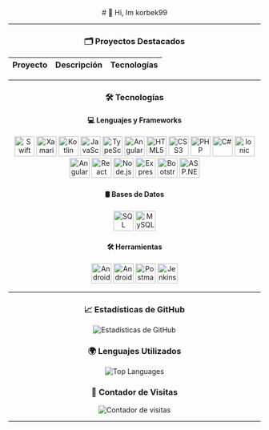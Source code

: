 <div align="center">
# 👋 Hi, Im korbek99

---
</div>
<div align="center">

### 🗂 Proyectos Destacados

| Proyecto | Descripción | Tecnologías |
|----------|-------------|-------------|


---
### 🛠 Tecnologías

#### 💻 Lenguajes y Frameworks
<p>
  <!-- Lenguajes -->
  <img src="https://cdn.jsdelivr.net/gh/devicons/devicon/icons/swift/swift-original.svg" width="40" alt="Swift" />
  <img src="https://cdn.jsdelivr.net/gh/devicons/devicon/icons/xamarin/xamarin-original.svg" width="40" alt="Xamarin" />
  <img src="https://cdn.jsdelivr.net/gh/devicons/devicon/icons/kotlin/kotlin-original.svg" width="40" alt="Kotlin" />
  <img src="https://cdn.jsdelivr.net/gh/devicons/devicon/icons/javascript/javascript-original.svg" width="40" alt="JavaScript" />
  <img src="https://cdn.jsdelivr.net/gh/devicons/devicon/icons/typescript/typescript-original.svg" width="40" alt="TypeScript" />
  <img src="https://cdn.jsdelivr.net/gh/devicons/devicon/icons/angularjs/angularjs-original.svg" width="40" alt="Angular" />
  <img src="https://cdn.jsdelivr.net/gh/devicons/devicon/icons/html5/html5-original.svg" width="40" alt="HTML5" />
  <img src="https://cdn.jsdelivr.net/gh/devicons/devicon/icons/css3/css3-original.svg" width="40" alt="CSS3" />
  <img src="https://cdn.jsdelivr.net/gh/devicons/devicon/icons/php/php-original.svg" width="40" alt="PHP" />
  <img src="https://cdn.jsdelivr.net/gh/devicons/devicon/icons/csharp/csharp-original.svg" width="40" alt="C#" />
  
  <!-- Frameworks -->
  <img src="https://cdn.jsdelivr.net/gh/devicons/devicon/icons/ionic/ionic-original.svg" width="40" alt="Ionic" />
  <img src="https://cdn.jsdelivr.net/gh/devicons/devicon/icons/angularjs/angularjs-original.svg" width="40" alt="Angular" />
  <img src="https://cdn.jsdelivr.net/gh/devicons/devicon/icons/react/react-original.svg" width="40" alt="React Native" />
  <img src="https://cdn.jsdelivr.net/gh/devicons/devicon/icons/nodejs/nodejs-original.svg" width="40" alt="Node.js" />
  <img src="https://cdn.jsdelivr.net/gh/devicons/devicon/icons/express/express-original.svg" width="40" alt="Express.js" />
  <img src="https://cdn.jsdelivr.net/gh/devicons/devicon/icons/bootstrap/bootstrap-original.svg" width="40" alt="Bootstrap" />
  <img src="https://cdn.jsdelivr.net/gh/devicons/devicon/icons/dotnetcore/dotnetcore-original.svg" width="40" alt="ASP.NET" />
</p>

#### 🛢 Bases de Datos
<p>
  <img src="https://cdn.jsdelivr.net/gh/devicons/devicon/icons/microsoftsqlserver/microsoftsqlserver-plain.svg" width="40" alt="SQL Server" />
  <img src="https://cdn.jsdelivr.net/gh/devicons/devicon/icons/mysql/mysql-original.svg" width="40" alt="MySQL" />
</p>

#### 🛠 Herramientas
<p>
  <img src="https://cdn.jsdelivr.net/gh/devicons/devicon/icons/xcode/xcode-original.svg" width="40" alt="Android Studio" />
  <img src="https://cdn.jsdelivr.net/gh/devicons/devicon/icons/androidstudio/androidstudio-original.svg" width="40" alt="Android Studio" />
  <img src="https://cdn.jsdelivr.net/gh/devicons/devicon/icons/postman/postman-original.svg" width="40" alt="Postman" />
  <img src="https://cdn.jsdelivr.net/gh/devicons/devicon/icons/jenkins/jenkins-original.svg" width="40" alt="Jenkins" />
</p>

---

### 📈 Estadísticas de GitHub
![Estadísticas de GitHub](https://github-readme-stats.vercel.app/api?username=korbek99&show_icons=true&theme=radical&include_all_commits=true&count_private=true)

### 🌍 Lenguajes Utilizados
![Top Languages](https://github-readme-stats.vercel.app/api/top-langs/?username=korbek99&layout=compact&theme=radical)

### 👥 Contador de Visitas
![Contador de visitas](https://komarev.com/ghpvc/?username=korbek99&color=brightgreen)

---

</div>

<!--
**korbek99/korbek99** is a ✨ _special_ ✨ repository because its `README.md` (this file) appears on your GitHub profile.

Here are some ideas to get you started:

- 🔭 I’m currently working on ...
- 🌱 I’m currently learning ...
- 👯 I’m looking to collaborate on ...
- 🤔 I’m looking for help with ...
- 💬 Ask me about ...
- 📫 How to reach me: ...
- 😄 Pronouns: ...
- ⚡ Fun fact: ...
-->
